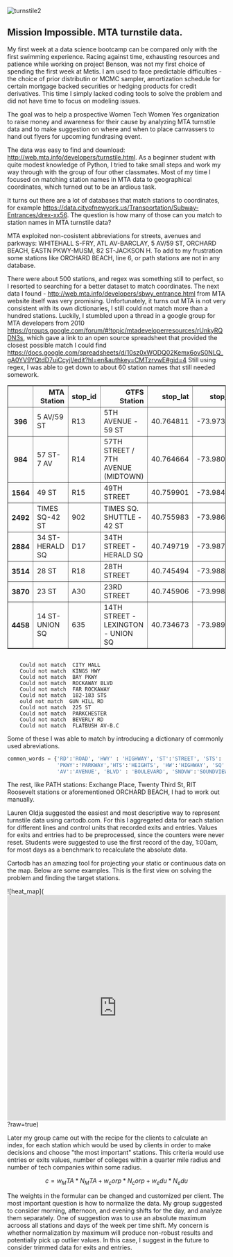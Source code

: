 
![turnstile2](https://farm8.staticflickr.com/7541/15217776574_846f1afdc4_b.jpg)

## Mission Impossible. MTA turnstile data.

My first week at a data science bootcamp can be compared only with the first swimming experience. Racing against time, exhausting resources and patience while working on project Benson, was not my first choice of spending the first week at Metis. I am used to face predictable difficulties  - the choice of prior distributin or MCMC sampler, amortization schedule for certain mortgage backed securities or hedging products for credit derivatives. This time I simply lacked coding tools to solve the problem and did not have time to focus on modeling issues.

The goal was to help a prospective Women Tech Women Yes organization to raise money and awareness for their cause by analyzing MTA turnstile data and to make suggestion on where and when to place canvassers to hand out flyers for upcoming fundrasing event.

The data was easy to find and download: http://web.mta.info/developers/turnstile.html. As a beginner student with quite modest knowledge of Python, I tried to take small steps and work my way through with the group of four other classmates. Most of my time I focused on matching station names in MTA data to geographical coordinates, which turned out to be an ardious task.

It turns out there are a lot of databases that match stations to coordinates, for example https://data.cityofnewyork.us/Transportation/Subway-Entrances/drex-xx56. The question is how many of those can you match to station names in MTA turnstile data? 

MTA exploited non-cosistent abbreviations for streets, avenues and parkways: WHITEHALL S-FRY, ATL AV-BARCLAY, 5 AV/59 ST, ORCHARD BEACH, EASTN PKWY-MUSM, 82 ST-JACKSON H. To add to my frustration some stations like ORCHARD BEACH, line 6, or path stations are not in any database.

There were about 500 stations, and regex was something still to perfect, so I resorted to searching for a better dataset to match coordinates. The next data I found - http://web.mta.info/developers/sbwy_entrance.html from MTA website itself was very promising. Unfortunately, it turns out MTA is not very consistent with its own dictionaries, I still could not match more than a hundred stations. Luckily, I stumbled upon a thread in a google group for MTA developers from 2010 https://groups.google.com/forum/#!topic/mtadeveloperresources/rUnkyRQDN3s, which gave a link to an open source spreadsheet that provided the closest possible match I could find https://docs.google.com/spreadsheets/d/10sz0xWODQ02Kemx6ovS0NLQ_gA0YV9YQtdD7uiCcyjI/edit?hl=en&authkey=CMTzrvwE#gid=4 Still using regex, I was able to get down to about 60 station names that still needed somework.

<div>
<table border="1" class="dataframe">
  <thead>
    <tr style="text-align: right;">
      <th></th>
      <th>MTA Station</th>
      <th>stop_id</th>
      <th>GTFS Station</th>
      <th>stop_lat</th>
      <th>stop_lon</th>
    </tr>
  </thead>
  <tbody>
    <tr>
      <th>396</th>
      <td>5 AV/59 ST</td>
      <td>R13</td>
      <td>5TH AVENUE - 59 ST</td>
      <td>40.764811</td>
      <td>-73.973347</td>
    </tr>
    <tr>
      <th>984</th>
      <td>57 ST-7 AV</td>
      <td>R14</td>
      <td>57TH STREET / 7TH AVENUE (MIDTOWN)</td>
      <td>40.764664</td>
      <td>-73.980658</td>
    </tr>
    <tr>
      <th>1564</th>
      <td>49 ST</td>
      <td>R15</td>
      <td>49TH STREET</td>
      <td>40.759901</td>
      <td>-73.984139</td>
    </tr>
    <tr>
      <th>2492</th>
      <td>TIMES SQ-42 ST</td>
      <td>902</td>
      <td>TIMES  SQ. SHUTTLE - 42 ST</td>
      <td>40.755983</td>
      <td>-73.986229</td>
    </tr>
    <tr>
      <th>2884</th>
      <td>34 ST-HERALD SQ</td>
      <td>D17</td>
      <td>34TH STREET - HERALD SQ</td>
      <td>40.749719</td>
      <td>-73.987823</td>
    </tr>
    <tr>
      <th>3514</th>
      <td>28 ST</td>
      <td>R18</td>
      <td>28TH STREET</td>
      <td>40.745494</td>
      <td>-73.988691</td>
    </tr>
    <tr>
      <th>3870</th>
      <td>23 ST</td>
      <td>A30</td>
      <td>23RD STREET</td>
      <td>40.745906</td>
      <td>-73.998041</td>
    </tr>
    <tr>
      <th>4458</th>
      <td>14 ST-UNION SQ</td>
      <td>635</td>
      <td>14TH STREET - LEXINGTON - UNION SQ</td>
      <td>40.734673</td>
      <td>-73.989951</td>
    </tr>
  </tbody>
</table>
</div>


```

    Could not match  CITY HALL
    Could not match  KINGS HWY
    Could not match  BAY PKWY
    Could not match  ROCKAWAY BLVD
    Could not match  FAR ROCKAWAY
    Could not match  182-183 STS
    ould not match  GUN HILL RD
    Could not match  225 ST
    Could not match  PARKCHESTER
    Could not match  BEVERLY RD
    Could not match  FLATBUSH AV-B.C

```

Some of these I was able to match by introducing a dictionary of commonly used abreviations.

```python
common_words = {'RD':'ROAD', 'HWY' : 'HIGHWAY', 'ST':'STREET', 'STS': ' STREET',
                'PKWY':'PARKWAY','HTS':'HEIGHTS', 'HW':'HIGHWAY', 'SQ':'SQUARE', 
                'AV':'AVENUE', 'BLVD' : 'BOULEVARD', 'SNDVW':'SOUNDVIEW', 'B.C':'BROOKLYN COLLEGE'}

```

The rest, like PATH stations: Exchange Place, Twenty Third St, RIT Roosevelt stations or aforementioned ORCHARD BEACH, I had to work out manually.



Lauren Oldja suggested the easiest and most descriptive way to represent turnstile data using cartodb.com. For this I aggregated data for each station for different lines and control units that recorded exits and entries. Values for exits and entries had to be preprocessed, since the counters were never reset. Students were suggested to use the first record of the day, 1:00am, for most days as a benchmark to recalculate the absolute data.

Cartodb has an amazing tool for projecting your static or  continuous data on the map. Below are some examples. This is the first view on solving the problem and finding the target stations.

![heat_map](<iframe width="100%" height="520" frameborder="0" src="https://jpiterbarg.cartodb.com/viz/5d964966-43a9-11e6-8279-0ea31932ec1d/embed_map" allowfullscreen webkitallowfullscreen mozallowfullscreen oallowfullscreen msallowfullscreen></iframe>?raw=true)

Later my group came out with the recipe for the clients to calculate an index, for each station which would be used by clients in order to make decisions and choose "the most important" stations. This criteria would use entries or exits values, number of colleges within a quarter mile radius and number of tech companies within some radius.

$$c =w_MTA * N_MTA + w_corp * N_corp + w_edu * N_edu$$


The weights in the formular can be changed and customized per client. The most important question is how to normalize the data. My group suggested to consider morning, afternoon, and evening shifts for the day, and analyze them separately. One of suggestion was to use an absolute maximum acrooss all stations and days of the week per time shift. My concern is whether normalization by maximum will produce non-robust results and potentially pick up outlier values. In this case, I suggest in the future to consider trimmed data for exits and entries.
